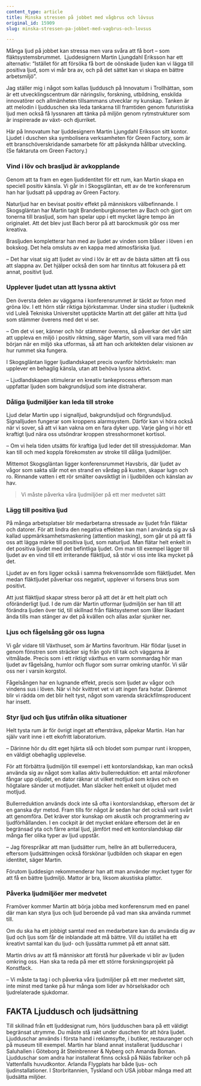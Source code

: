 ```yaml
---
content_type: article
title: Minska stressen på jobbet med vågbrus och lövsus
original_id: 15909
slug: minska-stressen-pa-jobbet-med-vagbrus-och-lovsus

---
```


Många ljud på jobbet kan stressa men vara svåra att få bort – som fläktsystemsbrummet.  Ljuddesignern Martin Ljungdahl Eriksson har ett alternativ: “Istället för att försöka få bort de oönskade ljuden kan vi lägga till positiva ljud, som vi mår bra av, och på det sättet kan vi skapa en bättre arbetsmiljö”.

Jag ställer mig i något som kallas ljuddusch på Innovatum i Trollhättan, som är ett utvecklingscentrum där näringsliv, forskning, utbildning, enskilda innovatörer och allmänheten tillsammans utvecklar ny kunskap. Tanken är att melodin i ljudduschen ska leda tankarna till framtiden genom futuristiska ljud men också få lyssnaren att tänka på miljön genom rytmstrukturer som är inspirerade av växt- och djurriket.

Här på Innovatum har ljuddesignern Martin Ljungdahl Eriksson sitt kontor. Ljudet i duschen ska symbolisera verksamheten för Green Factory, som är ett branschöverskridande samarbete för att påskynda hållbar utveckling. (Se faktaruta om Green Factory.)

### Vind i löv och brasljud är avkopplande

Genom att ta fram en egen ljudidentitet för ett rum, kan Martin skapa en speciell positiv känsla. Vi går in i Skogsgläntan, ett av de tre konferensrum han har ljudsatt på uppdrag av Green Factory.

Naturljud har en bevisat positiv effekt på människors välbefinnande. I Skogsgläntan har Martin tagit Brandenburgkonserten av Bach och gjort om tonerna till brasljud, som han spelar upp i ett mycket lägre tempo än originalet. Att det blev just Bach beror på att barockmusik gör oss mer kreativa.

Brasljuden kompletterar han med av ljudet av vinden som blåser i löven i en bokskog. Det hela omsluts av en kappa med atmosfäriska ljud.

– Det har visat sig att ljudet av vind i löv är ett av de bästa sätten att få oss att slappna av. Det hjälper också den som har tinnitus att fokusera på ett annat, positivt ljud.

### Upplever ljudet utan att lyssna aktivt

Den översta delen av väggarna i konferensrummet är täckt av foton med gröna löv. I ett hörn står riktiga björkstammar. Under sina studier i ljudteknik vid Luleå Tekniska Universitet upptäckte Martin att det gäller att hitta ljud som stämmer överens med det vi ser.

– Om det vi ser, känner och hör stämmer överens, så påverkar det vårt sätt att uppleva en miljö i positiv riktning, säger Martin, som vill vara med från början när en miljö ska utformas, så att han och arkitekten delar visionen av hur rummet ska fungera.

I Skogsgläntan ligger ljudlandskapet precis ovanför hörtröskeln: man upplever en behaglig känsla, utan att behöva lyssna aktivt.

– Ljudlandskapen stimulerar en kreativ tankeprocess eftersom man uppfattar ljuden som bakgrundsljud som inte distraherar.

### Dåliga ljudmiljöer kan leda till stroke

Ljud delar Martin upp i signalljud, bakgrundsljud och förgrundsljud. Signalljuden fungerar som kroppens alarmsystem. Därför kan vi höra också när vi sover, så att vi kan vakna om en fara dyker upp. Varje gång vi hör ett kraftigt ljud nära oss utsöndrar kroppen stresshormonet kortisol.

– Om vi hela tiden utsätts för kraftiga ljud leder det till stressjukdomar. Man kan till och med koppla förekomsten av stroke till dåliga ljudmiljöer.

Mittemot Skogsgläntan ligger konferensrummet Havsbris, där ljudet av vågor som sakta slår mot en strand en vårdag på kusten, skapar lugn och ro. Rinnande vatten i ett rör smälter oavsiktligt in i ljudbilden och känslan av hav.

> Vi måste påverka våra ljudmiljöer på ett mer medvetet sätt

### Lägg till positiva ljud

På många arbetsplatser blir medarbetarna stressade av ljudet från fläktar och datorer. För att lindra den negativa effekten kan man l använda sig av så kallad uppmärksamhetsmaskering (attention masking), som går ut på att få oss att lägga märke till positiva ljud, som naturljud. Man flätar helt enkelt in det positiva ljudet med det befintliga ljudet. Om man till exempel lägger till ljudet av en vind till ett irriterande fläktljud, så stör vi oss inte lika mycket på det.

Ljudet av en fors ligger också i samma frekvensområde som fläktljudet. Men medan fläktljudet påverkar oss negativt, upplever vi forsens brus som positivt.

Att just fläktljud skapar stress beror på att det är ett helt platt och oföränderligt ljud. I de rum där Martin utformar ljudmiljön ser han till att förändra ljuden över tid, till skillnad från fläktsystemet som låter likadant ända tills man stänger av det på kvällen och allas axlar sjunker ner.

### Ljus och fågelsång gör oss lugna

Vi går vidare till Växthuset, som är Martins favoritrum. Här flödar ljuset in genom fönstren som sträcker sig från golv till tak och väggarna är vitmålade. Precis som i ett riktigt växthus en varm sommardag hör man ljudet av fågelsång, humlor och flugor som surrar omkring utanför. Vi slår oss ner i varsin korgstol.

Fågelsången har en lugnande effekt, precis som ljudet av vågor och vindens sus i löven. När vi hör kvittret vet vi att ingen fara hotar. Däremot blir vi rädda om det blir helt tyst, något som varenda skräckfilmsproducent har insett.

### Styr ljud och ljus utifrån olika situationer

Helt tysta rum är för övrigt inget att eftersträva, påpekar Martin. Han har själv varit inne i ett ekofritt laboratorium.

– Därinne hör du ditt eget hjärta slå och blodet som pumpar runt i kroppen, en väldigt obehaglig upplevelse.

För att förbättra ljudmiljön till exempel i ett kontorslandskap, kan man också använda sig av något som kallas aktiv bullerreduktion: ett antal mikrofoner fångar upp oljudet, en dator räknar ut vilket motljud som krävs och en högtalare sänder ut motljudet. Man släcker helt enkelt ut oljudet med motljud.

Bullerreduktion används dock inte så ofta i kontorslandskap, eftersom det är en ganska dyr metod. Fram tills för något år sedan har det också varit svårt att genomföra. Det kräver stor kunskap om akustik och programmering av ljudförhållanden. I en cockpit är det mycket enklare eftersom det är en begränsad yta och färre antal ljud, jämfört med ett kontorslandskap där många fler olika typer av ljud uppstår.

– Jag förespråkar att man ljudsätter rum, hellre än att bullerreducera, eftersom ljudsättningen också förskönar ljudbilden och skapar en egen identitet, säger Martin.

Förutom ljuddesign rekommenderar han att man använder mycket tyger för att få en bättre ljudmiljö. Mattor är bra, liksom akustiska plattor.

### Påverka ljudmiljöer mer medvetet

Framöver kommer Martin att börja jobba med konferensrum med en panel där man kan styra ljus och ljud beroende på vad man ska använda rummet till.

Om du ska ha ett jobbigt samtal med en medarbetare kan du använda dig av ljud och ljus som får de inblandade att må bättre. Vill du istället ha ett kreativt samtal kan du ljud- och ljussätta rummet på ett annat sätt.

Martin drivs av att få människor att förstå hur påverkade vi blir av ljuden omkring oss. Han ska ta reda på mer ett större forskningsprojekt på Konstfack.

– Vi måste ta tag i och påverka våra ljudmiljöer på ett mer medvetet sätt, inte minst med tanke på hur många som lider av hörselskador och ljudrelaterade sjukdomar.

FAKTA Ljuddusch och ljudsättning
--------------------------------

Till skillnad från ett ljuddesignat rum, hörs ljudduschen bara på ett väldigt begränsat utrymme. Du måste stå rakt under duschen för att höra ljudet. Ljudduschar används i första hand i reklamsyfte, i butiker, restauranger och på museum till exempel. Martin har bland annat installerat ljudduschar i Saluhallen i Göteborg åt Steinbrenner & Nyberg och Amanda Boman. Ljudduschar som andra har installerat finns också på Nääs fabriker och på Vattenfalls huvudkontor. Arlanda Flygplats har både ljus- och ljudinstallationer. I Storbritannien, Tyskland och USA jobbar många med att ljudsätta miljöer.

